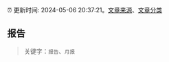 :alarm_clock: 更新时间: 2024-05-06 20:37:21。[文章来源](/README.md)、[文章分类](/TAGS.md)

## 报告


> 关键字：`报告`、`月报`




